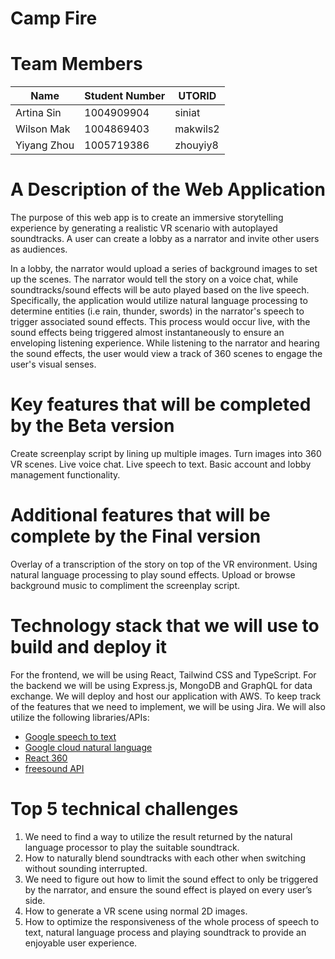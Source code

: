 # Camp Fire
# Team Members
| Name        | Student Number | UTORID   |
|-------------|----------------|----------|
| Artina Sin  | 1004909904     | siniat   |
| Wilson Mak  | 1004869403     | makwils2 |
| Yiyang Zhou | 1005719386     | zhouyiy8 |
# A Description of the Web Application
The purpose of this web app is to create an immersive storytelling experience by generating a realistic VR scenario with autoplayed soundtracks. A user can create a lobby as a narrator and invite other users as audiences.

In a lobby, the narrator would upload a series of background images to set up the scenes. The narrator would tell the story on a voice chat, while soundtracks/sound effects will be auto played based on the live speech. Specifically, the application would utilize natural language processing to determine entities (i.e rain, thunder, swords) in the narrator's speech to trigger associated sound effects. This process would occur live, with the sound effects being triggered almost instantaneously to ensure an enveloping listening experience. While listening to the narrator and hearing the sound effects, the user would view a track of 360 scenes to engage the user's visual senses. 
# Key features that will be completed by the Beta version
Create screenplay script by lining up multiple images.
Turn images into 360 VR scenes.
Live voice chat. 
Live speech to text.
Basic account and lobby management functionality.
# Additional features that will be complete by the Final version
Overlay of a transcription of the story on top of the VR environment.
Using natural language processing to play sound effects.
Upload or browse background music to compliment the screenplay script.
# Technology stack that we will use to build and deploy it
For the frontend, we will be using React, Tailwind CSS and TypeScript.
For the backend we will be using Express.js, MongoDB and GraphQL for data exchange. 
We will deploy and host our application with AWS.
To keep track of the features that we need to implement, we will be using Jira.
We will also utilize the following libraries/APIs:
- [Google speech to text](https://cloud.google.com/speech-to-text?utm_source=google&utm_medium=cpc&utm_campaign=na-CA-all-en-dr-bkws-all-all-trial-p-dr-1011347&utm_content=text-ad-none-any-DEV_c-CRE_553163282119-ADGP_Desk%20%7C%20BKWS%20-%20PHR%20%7C%20Txt%20~%20AI%20%26%20ML%20~%20Speech-to-Text_Speech%20to%20Text_General-KWID_43700066945310816-kwd-307155559603&utm_term=KW_google%20speech-ST_google%20speech&gclid=CjwKCAiAsYyRBhACEiwAkJFKos802bLXiU0rf-73UiKOpsAcb-rbhud2Fb4k_VUcMUs1w8YeZyHIIRoCX8EQAvD_BwE&gclsrc=aw.ds)
- [Google cloud natural language](https://cloud.google.com/natural-language?utm_source=google&utm_medium=cpc&utm_campaign=na-CA-all-en-dr-skws-all-all-trial-p-dr-1011347&utm_content=text-ad-none-any-DEV_c-CRE_532162994877-ADGP_Desk%20%7C%20SKWS%20-%20PHR%20%7C%20Txt%20~%20Cloud%20Natural%20Language-KWID_43700064911459760-kwd-912789485721&utm_term=KW_natural%20language-ST_Natural%20language&gclid=CjwKCAiAsYyRBhACEiwAkJFKojTT0tTGSQP7FXm55CvI3Pb85DtZDs8THteQrT56SGH1eSFLNLT0DhoCC_QQAvD_BwE&gclsrc=aw.ds)
- [React 360](https://www.npmjs.com/package/react-360)
- [freesound API](https://freesound.org/docs/api/)
 
# Top 5 technical challenges
1. We need to find a way to utilize the result returned by the natural language processor to play the suitable soundtrack.
2. How to naturally blend soundtracks with each other when switching without sounding interrupted.
3. We need to figure out how to limit the sound effect to only be triggered by the narrator, and ensure the sound effect is played on every user’s side.
4. How to generate a VR scene using normal 2D images.
5. How to optimize the responsiveness of the whole process of speech to text, natural language process and playing soundtrack to provide an enjoyable user experience.

